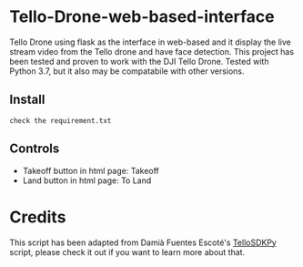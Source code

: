 # Tello-Drone-web-based-interface
Tello Drone using flask as the interface in web-based and it display the live stream video from the Tello drone and have face detection. This project has been tested and proven to work with the DJI Tello Drone.
Tested with Python 3.7, but it also may be compatabile with other versions.


## Install
```
check the requirement.txt 
```

## Controls
- Takeoff button in html page: Takeoff
- Land button in html page: To Land

# Credits
This script has been adapted from Damià Fuentes Escoté's [TelloSDKPy](https://github.com/damiafuentes/DJITelloPy) script, please check it out if you want to learn more about that.

